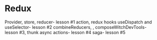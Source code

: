 # Redux

Provider, store, reducer- lesson #1
action, redux hooks useDispatch and useSelector- lesson #2
combineReducers, , composeWitchDevTools- lesson #3,
thunk async actions- lesson #4 
saga- lesson #5
